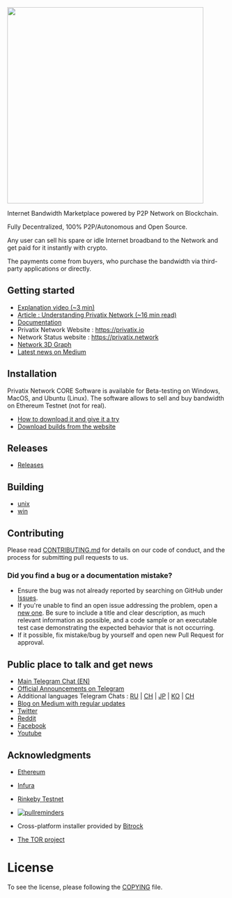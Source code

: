 <img src="logo.png" width="450"/>

Internet Bandwidth Marketplace powered by P2P Network on Blockchain.

Fully Decentralized, 100% P2P/Autonomous and Open Source. 

Any user can sell his spare or idle Internet broadband to the Network and get paid for it instantly with crypto. 

The payments come from buyers, who purchase the bandwidth via third-party applications or directly.


## Getting started
- [Explanation video (~3 min)](https://www.youtube.com/watch?v=kH8tDnMoaYk)
- [Article : Understanding Privatix Network (~16 min read)](https://medium.com/privatix/understanding-privatix-network-76026eeae870)
- [Documentation](https://docs.privatix.network/)
- Privatix Network Website : https://privatix.io 
- Network Status website : https://privatix.network 
- [Network 3D Graph](https://privatix.network/graph)
- [Latest news on Medium](https://medium.com/privatix)


## Installation
Privatix Network CORE Software is available for Beta-testing on Windows, MacOS, and Ubuntu (Linux). The software allows to sell and buy bandwidth on Ethereum Testnet (not for real). 

- [How to download it and give it a try](https://docs.privatix.network/support/install)
- [Download builds from the website](https://privatix.io/#download)

## Releases

- [Releases](https://github.com/Privatix/privatix/releases)

## Building

- [unix](build/unix/README.md)
- [win](build/win/README.md)

## Contributing

Please read [CONTRIBUTING.md](CONTRIBUTING.md) for details on our code of conduct, and the process for submitting pull requests to us.

### Did you find a bug or a documentation mistake?

- Ensure the bug was not already reported by searching on GitHub under [Issues](https://github.com/Privatix/privatix/issues).
- If you're unable to find an open issue addressing the problem, open a [new one](https://github.com/Privatix/privatix/issues/new). Be sure to include a title and clear description, as much relevant information as possible, and a code sample or an executable test case demonstrating the expected behavior that is not occurring.
- If it possible, fix mistake/bug by yourself and open new Pull Request for approval.

## Public place to talk and get news

- [Main Telegram Chat (EN)](https://t.me/privatix)
- [Official Announcements on Telegram](https://t.me/privatix_official)
- Additional languages Telegram Chats : [RU](https://t.me/privatix_ru) | [CH](https://t.me/privatix_cn) | [JP](https://t.me/privatix_jp) |  [KO](https://t.me/privatix_ko) | [CH](https://t.me/privatix_cn)
- [Blog on Medium with regular updates](https://medium.com/privatix)
- [Twitter](https://twitter.com/Privatix1)
- [Reddit](https://www.reddit.com/r/privatix)
- [Facebook](http://facebook.com/privatix.ltd)
- [Youtube](https://www.youtube.com/channel/UC45KNwm-mmHADAR6jylrklg)

## Acknowledgments 

- [Ethereum](https://github.com/ethereum)

- [Infura](https://infura.io/)

- [Rinkeby Testnet](https://rinkeby.io)

- [![pullreminders](https://pullreminders.com/badge.svg)](https://pullreminders.com?ref=badge)

- Cross-platform installer provided by [Bitrock](https://Bitrock.com)

- [The TOR project](https://github.com/TheTorProject)


# License

To see the license, please following the [COPYING](COPYING) file.
